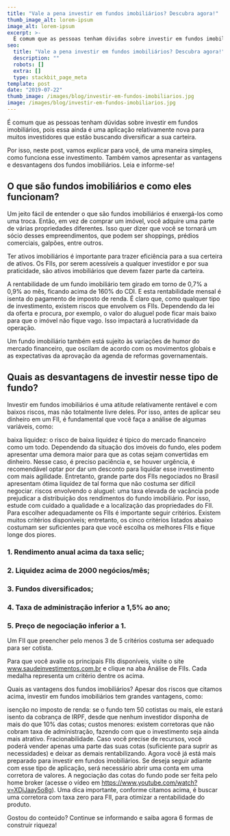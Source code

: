 ```yaml
---
title: "Vale a pena investir em fundos imobiliários? Descubra agora!"
thumb_image_alt: lorem-ipsum
image_alt: lorem-ipsum
excerpt: >-
  É comum que as pessoas tenham dúvidas sobre investir em fundos imobiliários, pois essa ainda é uma aplicação relativamente nova para muitos investidores que estão buscando diversificar a sua carteira.
seo:
  title: "Vale a pena investir em fundos imobiliários? Descubra agora!"
  description: ""
  robots: []
  extra: []
  type: stackbit_page_meta
template: post
date: "2019-07-22"
thumb_image: /images/blog/investir-em-fundos-imobiliarios.jpg
image: /images/blog/investir-em-fundos-imobiliarios.jpg
---
```


É comum que as pessoas tenham dúvidas sobre investir em fundos imobiliários, pois essa ainda é uma aplicação relativamente nova para muitos investidores que estão buscando diversificar a sua carteira.

Por isso, neste post, vamos explicar para você, de uma maneira simples, como funciona esse investimento. Também vamos apresentar as vantagens e desvantagens dos fundos imobiliários. Leia e informe-se!

## O que são fundos imobiliários e como eles funcionam?

Um jeito fácil de entender o que são fundos imobiliários é enxergá-los como uma troca. Então, em vez de comprar um imóvel, você adquire uma parte de várias propriedades diferentes. Isso quer dizer que você se tornará um sócio desses empreendimentos, que podem ser shoppings, prédios comerciais, galpões, entre outros.

Ter ativos imobiliários é importante para trazer eficiência para a sua certeira de ativos. Os FIIs, por serem acessíveis a qualquer investidor e por sua praticidade, são ativos imobiliários que devem fazer parte da carteira.

A rentabilidade de um fundo imobiliário tem girado em torno de 0,7% a 0,9% ao mês, ficando acima de 160% do CDI. E esta rentabilidade mensal é isenta do pagamento de imposto de renda. É claro que, como qualquer tipo de investimento, existem riscos que envolvem os FIIs. Dependendo da lei da oferta e procura, por exemplo, o valor do aluguel pode ficar mais baixo para que o imóvel não fique vago. Isso impactará a lucratividade da operação.

Um fundo imobiliário também está sujeito às variações de humor do mercado financeiro, que oscilam de acordo com os movimentos globais e as expectativas da aprovação da agenda de reformas governamentais.

## Quais as desvantagens de investir nesse tipo de fundo?

Investir em fundos imobiliários é uma atitude relativamente rentável e com baixos riscos, mas não totalmente livre deles. Por isso, antes de aplicar seu dinheiro em um FII, é fundamental que você faça a análise de algumas variáveis, como:

baixa liquidez: o risco de baixa liquidez é típico do mercado financeiro como um todo. Dependendo da situação dos imóveis do fundo, eles podem apresentar uma demora maior para que as cotas sejam convertidas em dinheiro. Nesse caso, é preciso paciência e, se houver urgência, é recomendável optar por dar um desconto para liquidar esse investimento com mais agilidade. Entretanto, grande parte dos FIIs negociados no Brasil apresentam ótima liquidez de tal forma que não costuma ser difícil negociar.
riscos envolvendo o aluguel: uma taxa elevada de vacância pode prejudicar a distribuição dos rendimentos do fundo imobiliário. Por isso, estude com cuidado a qualidade e a localização das propriedades do FII.
Para escolher adequadamente os FIIs é importante seguir critérios. Existem muitos critérios disponíveis; entretanto, os cinco critérios listados abaixo costumam ser suficientes para que você escolha os melhores FIIs e fique longe dos piores.

### 1. Rendimento anual acima da taxa selic;

### 2. Liquidez acima de 2000 negócios/mês;

### 3. Fundos diversificados;

### 4. Taxa de administração inferior a 1,5% ao ano;

### 5. Preço de negociação inferior a 1.

Um FII que preencher pelo menos 3 de 5 critérios costuma ser adequado para ser cotista.

Para que você avalie os principais FIIs disponíveis, visite o site www.saudeinvestimentos.com.br e clique na aba Análise de FIIs. Cada medalha representa um critério dentre os acima.

Quais as vantagens dos fundos imobiliários?
Apesar dos riscos que citamos acima, investir em fundos imobiliários tem grandes vantagens, como:

isenção no imposto de renda: se o fundo tem 50 cotistas ou mais, ele estará isento da cobrança de IRPF, desde que nenhum investidor disponha de mais do que 10% das cotas;
custos menores: existem corretoras que não cobram taxa de administração, fazendo com que o investimento seja ainda mais atrativo.
Fracionabilidade. Caso você precise de recursos, você poderá vender apenas uma parte das suas cotas (suficiente para suprir as necessidades) e deixar as demais rentabilizando.
Agora você já está mais preparado para investir em fundos imobiliários. Se deseja seguir adiante com esse tipo de aplicação, será necessário abrir uma conta em uma corretora de valores. A negociação das cotas do fundo pode ser feita pelo home broker (acesse o vídeo em https://www.youtube.com/watch?v=XDjJaay5o8g). Uma dica importante, conforme citamos acima, é buscar uma corretora com taxa zero para FII, para otimizar a rentabilidade do produto.

Gostou do conteúdo? Continue se informando e saiba agora 6 formas de construir riqueza!
